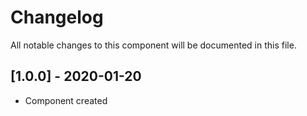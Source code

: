 # Changelog
All notable changes to this component will be documented in this file.

## [1.0.0] - 2020-01-20
- Component created
